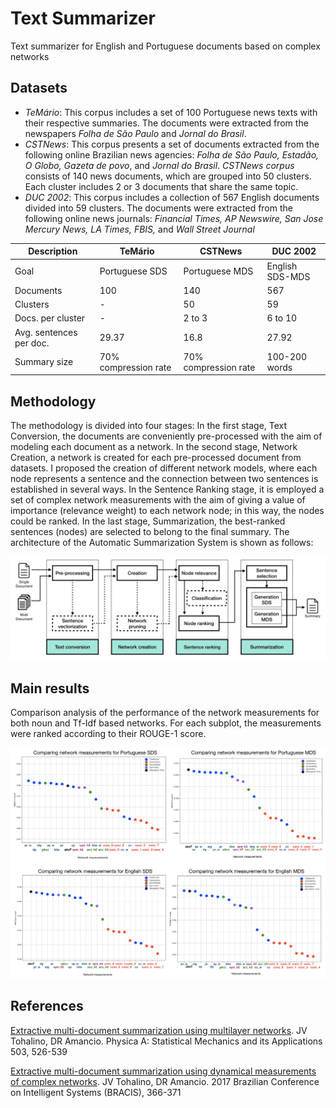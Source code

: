 # Text Summarizer
Text summarizer for English and Portuguese documents based on complex networks 

## Datasets
- _TeMário_: This corpus includes a set of 100 Portuguese news texts with their respective summaries. The documents were extracted from the newspapers _Folha de São Paulo_ and _Jornal do Brasil_. 
- _CSTNews_: This corpus presents a set of documents extracted from the following online Brazilian news agencies: _Folha de São Paulo, Estadão, O Globo, Gazeta de povo_, and _Jornal do Brasil_. _CSTNews corpus_ consists of 140 news documents, which are grouped into 50 clusters. Each cluster includes 2 or 3 documents that share the same topic.  
- _DUC 2002_: This corpus includes a collection of 567 English documents divided into 59 clusters. The documents were extracted from the following online news journals: _Financial Times, AP Newswire, San Jose Mercury News, LA Times, FBIS,_ and _Wall Street Journal_

Description | TeMário  | CSTNews | DUC 2002 |
|---- | ---- | --- | --- |
| Goal  | Portuguese SDS  | Portuguese MDS | English SDS-MDS
| Documents  | 100 | 140 | 567
| Clusters | - | 50 | 59 
|Docs. per cluster | - | 2 to 3 | 6 to 10
|Avg. sentences per doc. | 29.37 | 16.8 | 27.92
|Summary size | 70% compression rate | 70% compression rate | 100-200 words 


## Methodology
The methodology is divided into four stages: In the first stage, Text Conversion, the documents are conveniently pre-processed with the aim of modeling each document as a network. In the second stage, Network Creation, a network is created for each pre-processed document from datasets. I proposed the creation of different network models, where each node represents a sentence and the connection between two sentences is established in several ways. In the Sentence Ranking stage, it is employed a set of complex network measurements with the aim of giving a value of importance (relevance weight) to each network node; in this way, the nodes could be ranked. In the last stage, Summarization, the best-ranked sentences (nodes) are selected to belong to the final summary. The architecture of the Automatic Summarization System is shown as follows:

![Automatic Summarization Architecture](as_arquitecture.png)


## Main results
Comparison analysis of the performance of the network measurements for both noun and Tf-Idf based networks. For each subplot, the measurements were ranked according to their ROUGE-1 score.

![Main results](results_noun_tfidfB.png)

## References
[Extractive multi-document summarization using multilayer networks](https://www.sciencedirect.com/science/article/abs/pii/S0378437118303212). JV Tohalino, DR Amancio. Physica A: Statistical Mechanics and its Applications 503, 526-539

[Extractive multi-document summarization using dynamical measurements of complex networks](https://ieeexplore.ieee.org/abstract/document/8247081). JV Tohalino, DR Amancio. 2017 Brazilian Conference on Intelligent Systems (BRACIS), 366-371
